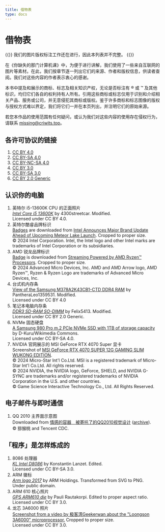 ```yaml
---
title: 借物表
type: docs
---
```


# 借物表

{{<hint warning>}}
我们的图片版权标注工作还在进行，因此本列表并不完整。
{{</hint>}}

在《你缺失的那门计算机课》中，为便于进行讲解，我们使用了一些来自互联网的图片等素材。在此，我们按章节逐一列出它们的来源、作者和版权信息，供读者查阅。我们对这些内容的作者表示衷心的感谢。

本书中提及和展示的商标、标志及相关知识产权，无论是否标注有 ® 或 ™ 及其他标识，均归它们各自的权利持有人所有。引用这些商标或标志仅用于识别和介绍相关产品、服务或公司，并无意侵犯其商标或版权。鉴于许多商标和标志图像的版权与授权方式难以界定，我们将它们一并在本页列出，并注明它们的原始来源。

若您本作品的使用范围有任何疑问，或认为我们对这些内容的使用存在侵权行为，请联系 missing@criwits.top。

## 各许可协议的链接

1. [CC BY 4.0](https://creativecommons.org/licenses/by/4.0/)
2. [CC BY-SA 4.0](https://creativecommons.org/licenses/by-sa/4.0/)
3. [CC BY-NC-SA 4.0](https://creativecommons.org/licenses/by-nc-sa/4.0/)
4. [CC BY 3.0](https://creativecommons.org/licenses/by/3.0/)
5. [CC BY-SA 3.0](https://creativecommons.org/licenses/by-sa/3.0/)
6. [CC BY 2.0 Generic](https://creativecommons.org/licenses/by/2.0/)

## 认识你的电脑

1. 英特尔 i5-13600K CPU 的正面照片<br>
   [*Intel Core i5 13600K*](https://commons.wikimedia.org/wiki/File:Intel_Core_i5_13600K.jpg) by 4300streetcar. Modified.<br>
   Licensed under CC BY 4.0.
2. 英特尔酷睿品牌标识<br>
   [Badges](https://download.intel.com/newsroom/2023/client-computing/2023-new-intel-badges.zip) are downloaded from [Intel Announces Major Brand Update Ahead of Upcoming Meteor Lake Launch](https://www.intel.com/content/www/us/en/newsroom/news/intel-announces-major-brand-update-upcoming-meteor-lake-launch.html). Cropped to proper size.<br>
   © 2024 Intel Corporation. Intel, the Intel logo and other Intel marks are trademarks of Intel Corporation or its subsidiaries.
3. AMD 锐龙品牌标识<br>
   [Badge](https://www.amd.com/content/dam/amd/en/images/logos/products/2462924-amd-ryzen-7-badge.png) is downloaded from [Streaming Powered by AMD Ryzen™ Processors](https://www.amd.com/en/products/processors/laptop/ryzen/streaming.html). Cropped to proper size.<br>
   © 2024 Advanced Micro Devices, Inc. AMD and AMD Arrow logo, AMD Ryzen™, Ryzen & Ryzen Logo are trademarks of Advanced Micro Devices, Inc. 
4. 台式机内存条<br>
   [View of the Samsung M378A2K43CB1-CTD DDR4 RAM](https://commons.wikimedia.org/wiki/File:Samsung_DDR4-RAM_20210612_001.png) by PantheraLeo1359531. Modified.<br>
   Licensed under CC BY 4.0
5. 笔记本电脑内存条<br>
   [*DDR3 SD-RAM SO-DIMM*](https://www.flickr.com/photos/25548012@N02/10852366514/) by Felix5413. Modified.<br>
   Licensed under CC BY 2.0 Generic. 
6. NVMe 固态硬盘<br>
   [A Samsung 980 Pro m.2 PCIe NVMe SSD with 1TB of storage capacity](https://commons.wikimedia.org/wiki/File:Samsung_980_PRO_PCIe_4.0_NVMe_SSD_1TB-top_PNr%C2%B00915.jpg) by D-Kuru/Wikimedia Commons. <br>
   Licensed under CC BY-SA 4.0.
7. NVIDIA 官网展示的 MSI GeForce RTX 4070 Super 显卡<br>
   Screenshot of [MSI GeForce RTX 4070 SUPER 12G GAMING SLIM WUKONG EDITION](https://marketplace.nvidia.com/en-us/consumer/graphics-cards/msi-geforce-rtx-4070-super-12g-gaming-slim-wukong-edition/).<br>
   © 2024 Micro-Star Int'l Co.Ltd. MSI is a registered trademark of Micro-Star Int'l Co.Ltd. All rights reserved.<br>
   © 2024 NVIDIA, the NVIDIA logo, GeForce, SHIELD, and NVIDIA G-SYNC are trademarks and/or registered trademarks of NVIDIA Corporation in the U.S. and other countries.<br>
   © Game Science Interactive Technology Co., Ltd. All Rights Reserved.

## 电子邮件与即时通信

1. QQ 2010 主界面示意图<br>
   Downloaded from [情感的容器　被寄托了的QQ2010视觉设计](http://cdc.tencent.com/?p=2200) ([archive](https://web.archive.org/web/20140816090252/http://cdc.tencent.com/?p=2200)).<br>
   © 猕猴桃 and Tencent CDC.

## 「程序」是怎样炼成的

1. 8086 处理器<br>
   [*KL Intel D8086*](https://upload.wikimedia.org/wikipedia/commons/e/e1/KL_Intel_D8086.jpg) by Konstantin Lanzet. Edited.<br>
   Licensed under CC BY-SA 3.0.
2. ARM 徽标<br>
   [*Arm logo 2017*](https://upload.wikimedia.org/wikipedia/commons/7/77/Arm_logo_2017.svg) by ARM Holdings. Transformed from SVG to PNG.<br>
   Under public domain.
3. ARM 610 核心照片<br>
   [*GPS ARM610 die*](https://upload.wikimedia.org/wikipedia/commons/9/9a/GPS_ARM610_die.JPG) by Pauli Rautakorpi. Edited to proper aspect ratio.<br>
   Licensed under CC BY 3.0.
4. 龙芯 3A6000 照片<br>
   [Screenshot from a video by 极客湾Geekerwan about the "Loongson 3A6000" microprocessor.](https://upload.wikimedia.org/wikipedia/commons/a/a9/Video_%C3%BCber_den_Loongson_3A6000_%28%E6%9E%81%E5%AE%A2%E6%B9%BEGeekerwan%29_44.png) Cropped to proper size.<br>
   Licensed under CC BY 3.0.